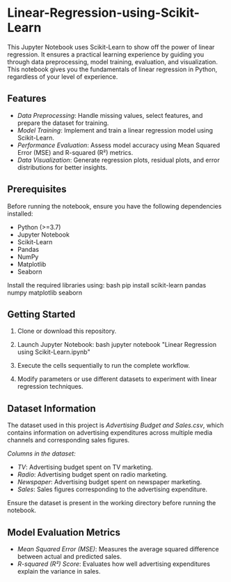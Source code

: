 # Linear-Regression-using-Scikit-Learn
This Jupyter Notebook uses Scikit-Learn to show off the power of linear regression. It ensures a practical learning experience by guiding you through data preprocessing, model training, evaluation, and visualization. This notebook gives you the fundamentals of linear regression in Python, regardless of your level of experience.

## Features
-  *Data Preprocessing*: Handle missing values, select features, and prepare the dataset for training.
-  *Model Training*: Implement and train a linear regression model using Scikit-Learn.
-  *Performance Evaluation*: Assess model accuracy using Mean Squared Error (MSE) and R-squared (R²) metrics.
- *Data Visualization*: Generate regression plots, residual plots, and error distributions for better insights.

## Prerequisites
Before running the notebook, ensure you have the following dependencies installed:

- Python (>=3.7)
- Jupyter Notebook
- Scikit-Learn
- Pandas
- NumPy
- Matplotlib
- Seaborn

Install the required libraries using:
bash
pip install scikit-learn pandas numpy matplotlib seaborn


## Getting Started
1. Clone or download this repository.
2. Launch Jupyter Notebook:
   bash
   jupyter notebook "Linear Regression using Scikit-Learn.ipynb"
   
3. Execute the cells sequentially to run the complete workflow.
4. Modify parameters or use different datasets to experiment with linear regression techniques.

## Dataset Information
The dataset used in this project is *Advertising Budget and Sales.csv*, which contains information on advertising expenditures across multiple media channels and corresponding sales figures.

*Columns in the dataset:*
- *TV*: Advertising budget spent on TV marketing.
- *Radio*: Advertising budget spent on radio marketing.
- *Newspaper*: Advertising budget spent on newspaper marketing.
- *Sales*: Sales figures corresponding to the advertising expenditure.

Ensure the dataset is present in the working directory before running the notebook.

##  Model Evaluation Metrics
- *Mean Squared Error (MSE)*: Measures the average squared difference between actual and predicted sales.
- *R-squared (R²) Score*: Evaluates how well advertising expenditures explain the variance in sales.


